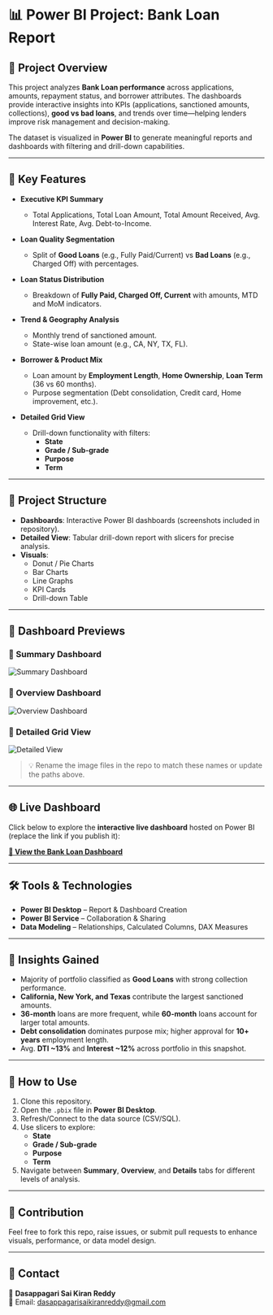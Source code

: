 # 📊 Power BI Project: Bank Loan Report  

## 📌 Project Overview  
This project analyzes **Bank Loan performance** across applications, amounts, repayment status, and borrower attributes. The dashboards provide interactive insights into KPIs (applications, sanctioned amounts, collections), **good vs bad loans**, and trends over time—helping lenders improve risk management and decision-making.  

The dataset is visualized in **Power BI** to generate meaningful reports and dashboards with filtering and drill-down capabilities.  

---

## 🚀 Key Features  
- **Executive KPI Summary**  
  - Total Applications, Total Loan Amount, Total Amount Received, Avg. Interest Rate, Avg. Debt-to-Income.  

- **Loan Quality Segmentation**  
  - Split of **Good Loans** (e.g., Fully Paid/Current) vs **Bad Loans** (e.g., Charged Off) with percentages.  

- **Loan Status Distribution**  
  - Breakdown of **Fully Paid, Charged Off, Current** with amounts, MTD and MoM indicators.  

- **Trend & Geography Analysis**  
  - Monthly trend of sanctioned amount.  
  - State-wise loan amount (e.g., CA, NY, TX, FL).  

- **Borrower & Product Mix**  
  - Loan amount by **Employment Length**, **Home Ownership**, **Loan Term** (36 vs 60 months).  
  - Purpose segmentation (Debt consolidation, Credit card, Home improvement, etc.).  

- **Detailed Grid View**  
  - Drill-down functionality with filters:  
    - **State**  
    - **Grade / Sub-grade**  
    - **Purpose**  
    - **Term**  

---

## 📂 Project Structure  
- **Dashboards**: Interactive Power BI dashboards (screenshots included in repository).  
- **Detailed View**: Tabular drill-down report with slicers for precise analysis.  
- **Visuals**:  
  - Donut / Pie Charts  
  - Bar Charts  
  - Line Graphs  
  - KPI Cards  
  - Drill-down Table  

---

## 📸 Dashboard Previews  

### 🔹 Summary Dashboard  
![Summary Dashboard](./bank-loan-summary.jpg)  

### 🔹 Overview Dashboard  
![Overview Dashboard](./bank-loan-overview.jpg)  

### 🔹 Detailed Grid View  
![Detailed View](./bank-loan-details.jpg)  

> 💡 Rename the image files in the repo to match these names or update the paths above.

---

## 🌐 Live Dashboard  

Click below to explore the **interactive live dashboard** hosted on Power BI (replace the link if you publish it):  

[**🔗 View the Bank Loan Dashboard**](#)  

---

## 🛠️ Tools & Technologies  
- **Power BI Desktop** – Report & Dashboard Creation  
- **Power BI Service** – Collaboration & Sharing  
- **Data Modeling** – Relationships, Calculated Columns, DAX Measures  

---

## 🎯 Insights Gained  
- Majority of portfolio classified as **Good Loans** with strong collection performance.  
- **California, New York, and Texas** contribute the largest sanctioned amounts.  
- **36-month** loans are more frequent, while **60-month** loans account for larger total amounts.  
- **Debt consolidation** dominates purpose mix; higher approval for **10+ years** employment length.  
- Avg. **DTI ~13%** and **Interest ~12%** across portfolio in this snapshot.  

---

## 📌 How to Use  
1. Clone this repository.  
2. Open the `.pbix` file in **Power BI Desktop**.  
3. Refresh/Connect to the data source (CSV/SQL).  
4. Use slicers to explore:  
   - **State**  
   - **Grade / Sub-grade**  
   - **Purpose**  
   - **Term**  
5. Navigate between **Summary**, **Overview**, and **Details** tabs for different levels of analysis.  

---

## 🤝 Contribution  
Feel free to fork this repo, raise issues, or submit pull requests to enhance visuals, performance, or data model design.  

---

## 📧 Contact  
👤 **Dasappagari Sai Kiran Reddy**  
📩 Email: [dasappagarisaikiranreddy@gmail.com](mailto:dasappagarisaikiranreddy@gmail.com)
